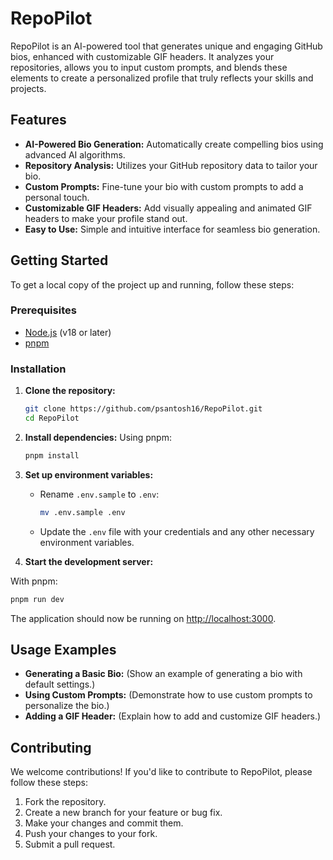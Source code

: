 # RepoPilot

RepoPilot is an AI-powered tool that generates unique and engaging GitHub bios, enhanced with customizable GIF headers. It analyzes your repositories, allows you to input custom prompts, and blends these elements to create a personalized profile that truly reflects your skills and projects.

## Features

- **AI-Powered Bio Generation:** Automatically create compelling bios using advanced AI algorithms.
- **Repository Analysis:** Utilizes your GitHub repository data to tailor your bio.
- **Custom Prompts:** Fine-tune your bio with custom prompts to add a personal touch.
- **Customizable GIF Headers:** Add visually appealing and animated GIF headers to make your profile stand out.
- **Easy to Use:** Simple and intuitive interface for seamless bio generation.

## Getting Started

To get a local copy of the project up and running, follow these steps:

### Prerequisites

- [Node.js](https://nodejs.org/en/download/) (v18 or later)
- [pnpm](https://pnpm.io/installation)

### Installation

1. **Clone the repository:**

   ```bash
   git clone https://github.com/psantosh16/RepoPilot.git
   cd RepoPilot
   ```

2. **Install dependencies:**
   Using pnpm:

   ```bash
   pnpm install
   ```

3. **Set up environment variables:**

   - Rename `.env.sample` to `.env`:

     ```bash
     mv .env.sample .env
     ```

   - Update the `.env` file with your credentials and any other necessary environment variables.

4. **Start the development server:**

With pnpm:

```bash
pnpm run dev
```

The application should now be running on [http://localhost:3000](http://localhost:3000).

## Usage Examples

- **Generating a Basic Bio:** (Show an example of generating a bio with default settings.)
- **Using Custom Prompts:** (Demonstrate how to use custom prompts to personalize the bio.)
- **Adding a GIF Header:** (Explain how to add and customize GIF headers.)

## Contributing

We welcome contributions! If you'd like to contribute to RepoPilot, please follow these steps:

1.  Fork the repository.
2.  Create a new branch for your feature or bug fix.
3.  Make your changes and commit them.
4.  Push your changes to your fork.
5.  Submit a pull request.
